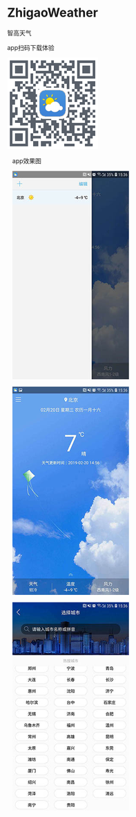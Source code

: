 # ZhigaoWeather
智高天气

app扫码下载体验

![image](https://github.com/gaoleicoding/ZhigaoWeather/raw/master/material/screenshots/download.png)

 
 app效果图

 
 ![image](https://github.com/gaoleicoding/ZhigaoWeather/raw/master/material/screenshots/4.jpg)

 
 ![image](https://github.com/gaoleicoding/ZhigaoWeather/raw/master/material/screenshots/5.jpg)

 
 ![image](https://github.com/gaoleicoding/ZhigaoWeather/raw/master/material/screenshots/6.jpg)
